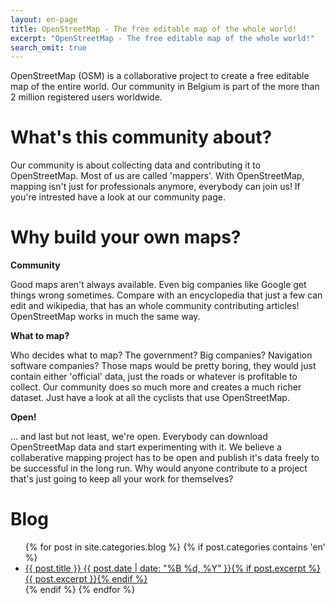 ```yaml
---
layout: en-page
title: OpenStreetMap - The free editable map of the whole world!
excerpt: "OpenStreetMap - The free editable map of the whole world!"
search_omit: true
---
```

OpenStreetMap (OSM) is a collaborative project to create a free editable map of the entire world. Our community in Belgium is part of the more than 2 million registered users worldwide.

# What's this community about?

Our community is about collecting data and contributing it to OpenStreetMap. Most of us are called 'mappers'. With OpenStreetMap, mapping isn't just for professionals anymore, everybody can join us! If you're intrested have a look at our community page.

# Why build your own maps?

**Community**

Good maps aren't always available. Even big companies like Google get things wrong sometimes. Compare with an encyclopedia that just a few can edit and wikipedia, that has an whole community contributing articles! OpenStreetMap works in much the same way.

**What to map?**

Who decides what to map? The government? Big companies? Navigation software companies? Those maps would be pretty boring, they would just contain either 'official' data, just the roads or whatever is profitable to collect. Our community does so much more and creates a much richer dataset. Just have a look at all the cyclists that use OpenStreetMap.

**Open!**

... and last but not least, we're open. Everybody can download OpenStreetMap data and start experimenting with it. We believe a collaberative mapping project has to be open and publish it's data freely to be successful in the long run. Why would anyone contribute to a project that's just going to keep all your work for themselves?

# Blog

<ul class="post-list">
{% for post in site.categories.blog %} 
	{% if post.categories contains 'en' %}
		<li><article><a href="{{ site.url }}{{ post.url }}">{{ post.title }} <span class="entry-date"><time datetime="{{ post.date | date_to_xmlschema }}">{{ post.date | date: "%B %d, %Y" }}</time></span>{% if post.excerpt %} <span class="excerpt">{{ post.excerpt }}</span>{% endif %}</a></article></li>
	{% endif %}
{% endfor %}
</ul>
